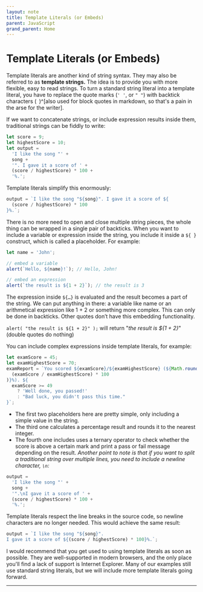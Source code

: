 ```yaml
---
layout: note
title: Template Literals (or Embeds)
parent: JavaScript
grand_parent: Home
---
```


# Template Literals (or Embeds)

Template literals are another kind of string syntax. They may also be referred to as **template strings.** The idea is to provide you with more flexible, easy to read strings. To turn a standard string literal into a template literal, you have to replace the quote marks (`' '`, or `" "`) with backtick characters (` `)^[also used for block quotes in markdown, so that's a pain in the arse for the writer].

If we want to concatenate strings, or include expression results inside them, traditional strings can be fiddly to write:

```js
let score = 9;
let highestScore = 10;
let output =
  'I like the song "' +
  song +
  '". I gave it a score of ' +
  (score / highestScore) * 100 +
  '%.';
```

Template literals simplify this enormously:

```js
output = `I like the song "${song}". I gave it a score of ${
  (score / highestScore) * 100
}%.`;
```

There is no more need to open and close multiple string pieces, the whole thing can be wrapped in a single pair of backticks. When you want to include a variable or expression inside the string, you include it inside a `${ }` construct, which is called a placeholder. For example:

```js
let name = 'John';

// embed a variable
alert(`Hello, ${name}!`); // Hello, John!

// embed an expression
alert(`the result is ${1 + 2}`); // the result is 3
```

The expression inside `${…}` is evaluated and the result becomes a part of the string. We can put anything in there: a variable like name or an arithmetical expression like 1 + 2 or something more complex. This can only be done in backticks. Other quotes don’t have this embedding functionality.

`alert( "the result is ${1 + 2}" );` will return "_the result is \${1 + 2}_" (double quotes do nothing)

You can include complex expressions inside template literals, for example:

```js
let examScore = 45;
let examHighestScore = 70;
examReport = `You scored ${examScore}/${examHighestScore} (${Math.round(
  (examScore / examHighestScore) * 100
)}%). ${
  examScore >= 49
    ? 'Well done, you passed!'
    : "Bad luck, you didn't pass this time."
}`;
```

- The first two placeholders here are pretty simple, only including a simple value in the string.
- The third one calculates a percentage result and rounds it to the nearest integer.
- The fourth one includes uses a ternary operator to check whether the score is above a certain mark and print a pass or fail message depending on the result.
  _Another point to note is that if you want to split a traditional string over multiple lines, you need to include a newline character, `\n`:_

```js
output =
  'I like the song "' +
  song +
  '".\nI gave it a score of ' +
  (score / highestScore) * 100 +
  '%.';
```

Template literals respect the line breaks in the source code, so newline characters are no longer needed. This would achieve the same result:

```js
output = `I like the song "${song}".
I gave it a score of ${(score / highestScore) * 100}%.`;
```

I would recommend that you get used to using template literals as soon as possible. They are well-supported in modern browsers, and the only place you'll find a lack of support is Internet Explorer. Many of our examples still use standard string literals, but we will include more template literals going forward.

---
